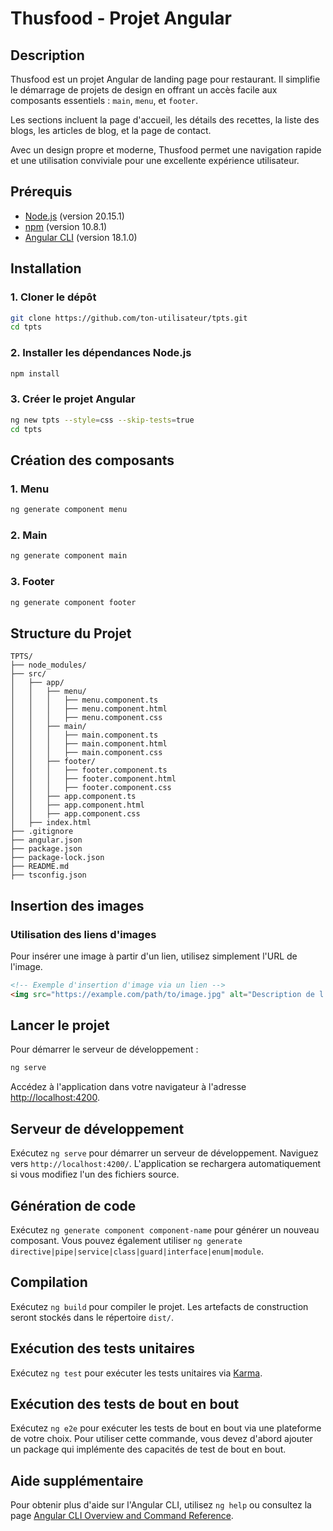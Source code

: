 
# Thusfood - Projet Angular

## Description


Thusfood est un projet Angular de landing page pour restaurant. Il simplifie le démarrage de projets de design en offrant un accès facile aux composants essentiels : `main`, `menu`, et `footer`.

Les sections incluent la page d'accueil, les détails des recettes, la liste des blogs, les articles de blog, et la page de contact.

Avec un design propre et moderne, Thusfood permet une navigation rapide et une utilisation conviviale pour une excellente expérience utilisateur.

## Prérequis
- [Node.js](https://nodejs.org/) (version 20.15.1)
- [npm](https://www.npmjs.com/) (version 10.8.1)
- [Angular CLI](https://angular.io/cli) (version 18.1.0)

## Installation

### 1. Cloner le dépôt
```bash
git clone https://github.com/ton-utilisateur/tpts.git
cd tpts
```

### 2. Installer les dépendances Node.js
```bash
npm install
```

### 3. Créer le projet Angular
```bash
ng new tpts --style=css --skip-tests=true
cd tpts
```

## Création des composants

### 1. Menu
```bash
ng generate component menu
```

### 2. Main
```bash
ng generate component main
```

### 3. Footer
```bash
ng generate component footer
```

## Structure du Projet

```
TPTS/
├── node_modules/
├── src/
│   ├── app/
│   │   ├── menu/
│   │   │   ├── menu.component.ts
│   │   │   ├── menu.component.html
│   │   │   ├── menu.component.css
│   │   ├── main/
│   │   │   ├── main.component.ts
│   │   │   ├── main.component.html
│   │   │   ├── main.component.css
│   │   ├── footer/
│   │   │   ├── footer.component.ts
│   │   │   ├── footer.component.html
│   │   │   ├── footer.component.css
│   │   ├── app.component.ts
│   │   ├── app.component.html
│   │   ├── app.component.css
│   ├── index.html
├── .gitignore
├── angular.json
├── package.json
├── package-lock.json
├── README.md
├── tsconfig.json
```

## Insertion des images

### Utilisation des liens d'images
Pour insérer une image à partir d'un lien, utilisez simplement l'URL de l'image.

```html
<!-- Exemple d'insertion d'image via un lien -->
<img src="https://example.com/path/to/image.jpg" alt="Description de l'image">
```

## Lancer le projet

Pour démarrer le serveur de développement :
```bash
ng serve
```
Accédez à l'application dans votre navigateur à l'adresse [http://localhost:4200](http://localhost:4200).

## Serveur de développement

Exécutez `ng serve` pour démarrer un serveur de développement. Naviguez vers `http://localhost:4200/`. L'application se rechargera automatiquement si vous modifiez l'un des fichiers source.

## Génération de code

Exécutez `ng generate component component-name` pour générer un nouveau composant. Vous pouvez également utiliser `ng generate directive|pipe|service|class|guard|interface|enum|module`.

## Compilation

Exécutez `ng build` pour compiler le projet. Les artefacts de construction seront stockés dans le répertoire `dist/`.

## Exécution des tests unitaires

Exécutez `ng test` pour exécuter les tests unitaires via [Karma](https://karma-runner.github.io).

## Exécution des tests de bout en bout

Exécutez `ng e2e` pour exécuter les tests de bout en bout via une plateforme de votre choix. Pour utiliser cette commande, vous devez d'abord ajouter un package qui implémente des capacités de test de bout en bout.

## Aide supplémentaire

Pour obtenir plus d'aide sur l'Angular CLI, utilisez `ng help` ou consultez la page [Angular CLI Overview and Command Reference](https://angular.dev/tools/cli).

